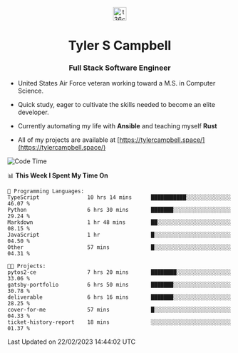 <p align="center">
<a href="https://www.linkedin.com/in/t36campbell" target="blank"><img align="center" src="https://ik.imagekit.io/t36campbell/Portfolio/linkedin.png.original_m8bbGgPh6.png" alt="t36campbell" height="30" width="30" /></a>
</p>
<h1 align="center">Tyler S Campbell</h1>
<h3 align="center">Full Stack Software Engineer</h3>

* United States Air Force veteran working toward a M.S. in Computer Science.

* Quick study, eager to cultivate the skills needed to become an elite developer.

* Currently automating my life with **Ansible** and teaching myself **Rust**

* All of my projects are available at [https://tylercampbell.space/](https://tylercampbell.space/)

<!--START_SECTION:waka-->
![Code Time](http://img.shields.io/badge/Code%20Time-2%2C192%20hrs%2019%20mins-blue)

📊 **This Week I Spent My Time On** 

```text
💬 Programming Languages: 
TypeScript               10 hrs 14 mins      ███████████░░░░░░░░░░░░░░   46.07 % 
Python                   6 hrs 30 mins       ███████░░░░░░░░░░░░░░░░░░   29.24 % 
Markdown                 1 hr 48 mins        ██░░░░░░░░░░░░░░░░░░░░░░░   08.15 % 
JavaScript               1 hr                █░░░░░░░░░░░░░░░░░░░░░░░░   04.50 % 
Other                    57 mins             █░░░░░░░░░░░░░░░░░░░░░░░░   04.31 % 

🐱‍💻 Projects: 
pytos2-ce                7 hrs 20 mins       ████████░░░░░░░░░░░░░░░░░   33.06 % 
gatsby-portfolio         6 hrs 50 mins       ███████░░░░░░░░░░░░░░░░░░   30.78 % 
deliverable              6 hrs 16 mins       ███████░░░░░░░░░░░░░░░░░░   28.25 % 
cover-for-me             57 mins             █░░░░░░░░░░░░░░░░░░░░░░░░   04.33 % 
ticket-history-report    18 mins             ░░░░░░░░░░░░░░░░░░░░░░░░░   01.37 % 

```


 Last Updated on 22/02/2023 14:44:02 UTC
<!--END_SECTION:waka-->

